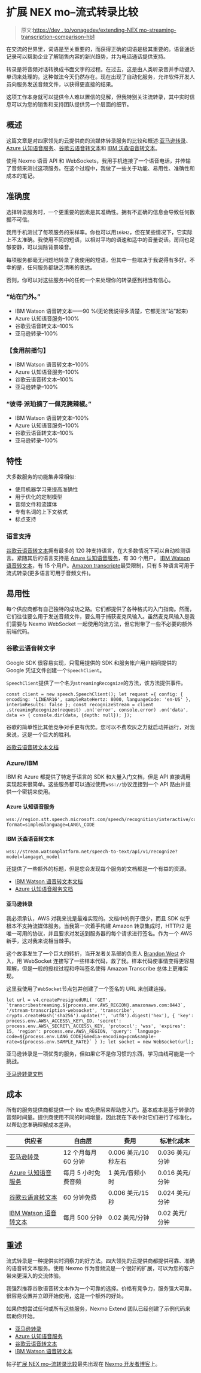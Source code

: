 # 扩展 NEX mo–流式转录比较

> 原文:[https://dev . to/vonagedev/extending-NEX mo-streaming-transcription-comparison-hb1](https://dev.to/vonagedev/extending-nexmo-streaming-transcription-comparison-hb1)

在交流的世界里，词语是至关重要的，而获得正确的词语是极其重要的。语音通话记录可以帮助企业了解销售内容的新兴趋势，并为电话通话提供支持。

转录是将音频对话转换成书面文字的过程。在过去，这是由人类听录音并手动键入单词来处理的。这种做法今天仍然存在。现在出现了自动化服务，允许软件开发人员向服务发送音频文件，以获得更直接的结果。

这项工作本身就可以提供令人难以置信的见解，但我特别关注流转录，其中实时信息可以为您的销售和支持团队提供另一个层面的细节。

## [](#overview)概述

这篇文章是对四家领先的云提供商的流媒体转录服务的比较和概述:[亚马逊转录](https://aws.amazon.com/transcribe/)、 [Azure 认知语音服务](https://azure.microsoft.com/en-us/services/cognitive-services/speech-to-text/)、[谷歌云语音转文本](https://cloud.google.com/speech-to-text/)和 [IBM 沃森语音转文本](https://www.ibm.com/watson/services/speech-to-text/)。

使用 Nexmo 语音 API 和 WebSockets，我用手机连接了一个语音电话，并传输了音频来测试这项服务。在这个过程中，我做了一些关于功能、易用性、准确性和成本的笔记。

## [](#accuracy)准确度

选择转录服务时，一个更重要的因素是其准确性。拥有不正确的信息会导致任何数据不可信。

我用手机测试了每项服务的采样率。你也可以用`16kHz`，但在某些情况下，它实际上不太准确。我使用不同的短语，以相对平均的语速和适中的音量说话。房间也足够安静，可以消除背景噪音。

每项服务都毫无问题地转录了我使用的短语，但其中一些取决于我说得有多好。不幸的是，任何服务都缺乏清晰的表达。

否则，你可以对这些服务中的任何一个来处理你的转录感到相当有信心。

### [](#stand-clear-of-the-doors)“站在门外。”

*   IBM Watson 语音转文本——90 %(无论我说得多清楚，它都无法“站”起来)
*   Azure 认知语音服务–100%
*   谷歌云语音转文本–100%
*   亚马逊转录–100%

### [](#shake-well-before-serving)【食用前摇匀】

*   IBM Watson 语音转文本–100%
*   Azure 认知语音服务–100%
*   谷歌云语音转文本–100%
*   亚马逊转录–100%

### [](#peter-piper-picked-a-peck-of-pickled-peppers)“彼得·派珀摘了一佩克腌辣椒。”

*   IBM Watson 语音转文本–100%
*   Azure 认知语音服务–100%
*   谷歌云语音转文本–100%
*   亚马逊转录–100%

## [](#features)特性

大多数服务的功能集非常相似:

*   使用机器学习来提高准确性
*   用于优化的定制模型
*   音频文件和流媒体
*   专有名词的上下文格式
*   标点支持

### [](#language-support)语言支持

[谷歌云语音转文本](https://cloud.google.com/speech-to-text/docs/languages)拥有最多的 120 种支持语言，在大多数情况下可以自动检测语言。紧随其后的语言支持是 [Azure 认知语音服务](https://docs.microsoft.com/en-us/azure/cognitive-services/speech-service/language-support)，有 30 个用户， [IBM Watson 语音转文本](https://cloud.ibm.com/docs/services/speech-to-text?topic=speech-to-text-models#modelsList)，有 15 个用户。[Amazon transcripte](https://docs.aws.amazon.com/transcribe/latest/dg/what-is-transcribe.html)最受限制，只有 5 种语言可用于流式转录(更多语言可用于音频文件)。

## [](#ease-of-use)易用性

每个供应商都有自己独特的成功之路。它们都提供了各种格式的入门指南。然而，它们往往要么用于发送音频文件，要么用于捕获麦克风输入。虽然麦克风输入是我们需要与 Nexmo WebSocket 一起使用的流方法，但它附带了一些不必要的额外前端代码。

### [](#google-cloud-speechtotext)谷歌云语音转文字

Google SDK 很容易实现，只需用提供的 SDK 和服务帐户用户期间提供的 Google 凭证文件创建一个`SpeechClient`。

`SpeechClient`提供了一个名为`streamingRecognize`的方法，该方法提供事件。

```
const client = new speech.SpeechClient(); let request ={ config: { encoding: 'LINEAR16', sampleRateHertz: 8000, languageCode: 'en-US' }, interimResults: false }; const recognizeStream = client .streamingRecognize(request) .on('error', console.error) .on('data', data => { console.dir(data, {depth: null}); }); 
```

谷歌的简单性比其他竞争对手更有优势。您可以不费吹灰之力就启动并运行，对我来说，这是一个巨大的胜利。

[谷歌云语音转文本文档](https://cloud.google.com/speech-to-text/docs/)

### [](#azureibm)Azure/IBM

IBM 和 Azure 都提供了特定于语言的 SDK 和大量入门文档，但是 API 直接调用实现起来很简单。这些服务都可以通过使用`wss://`协议连接到一个 API 路由并提供一个密钥来使用。

#### [](#azure-cognitive-speech-service)Azure 认知语音服务

```
wss://region.stt.speech.microsoft.com/speech/recognition/interactive/cognitiveservices/v1?format=simple&language=LANG\_CODE 
```

#### [](#ibm-watson-speechtotext)IBM 沃森语音转文本

```
wss://stream.watsonplatform.net/speech-to-text/api/v1/recognize?model=langage\_model 
```

还提供了一些额外的标题，但是您会发现每个服务的文档都是一个有益的资源。

*   [IBM Watson 语音转文本文档](https://cloud.ibm.com/apidocs/speech-to-text)
*   [Azure 认知语音服务文档](https://docs.microsoft.com/en-us/azure/cognitive-services/speech-service/)

#### [](#amazon-transcribe)亚马逊转录

我必须承认，AWS 对我来说是最难实现的。文档中的例子很少，而且 SDK 似乎根本不支持流媒体服务。当我第一次着手构建 Amazon 转录集成时，HTTP/2 是唯一可用的协议，并且要求对发送到服务器的每个请求进行签名。作为一个 AWS 新手，这对我来说相当棘手。

这个故事发生了一个巨大的转折，当开发者关系部的负责人 [Brandon West](https://twitter.com/bwest) 介入，用 WebSocket 连接写了一些样本代码，救了我。样本代码使事情变得更容易理解，但是一般的授权过程和呼叫签名使得 Amazon Transcribe 总体上更难实现。

这里我使用了`WebSocket`节点包并创建了一个签名的 URL 来创建连接。

```
let url = v4.createPresignedURL( 'GET', `transcribestreaming.${process.env.AWS_REGION}.amazonaws.com:8443`, '/stream-transcription-websocket', 'transcribe', crypto.createHash('sha256').update('', 'utf8').digest('hex'), { 'key': process.env.AWS\_ACCESS\_KEY\_ID, 'secret': process.env.AWS\_SECRET\_ACCESS\_KEY, 'protocol': 'wss', 'expires': 15, 'region': process.env.AWS\_REGION, 'query': `language-code=${process.env.LANG_CODE}&media-encoding=pcm&sample-rate=${process.env.SAMPLE_RATE}` } ); let socket = new WebSocket(url); 
```

亚马逊转录是一项优秀的服务，但如果它不是你习惯的东西，学习曲线可能是一个挑战。

[亚马逊转录文档](https://docs.aws.amazon.com/transcribe/latest/dg/what-is-transcribe.html)

## [](#cost)成本

所有的服务提供商都提供一个 lite 或免费层来帮助您入门。基本成本是基于转录的音频时间量。提供商使用不同的时间增量，因此我在下表中对它们进行了标准化，以帮助您准确理解成本差异。

| 供应者 | 自由层 | 费用 | 标准化成本 |
| --- | --- | --- | --- |
| [亚马逊转录](https://aws.amazon.com/transcribe/pricing/) | 12 个月每月 60 分钟 | 0.006 美元/10 秒左右 | 0.036 美元/分钟 |
| [Azure 认知语音服务](https://azure.microsoft.com/en-us/pricing/details/cognitive-services/speech-services/) | 每月 5 小时免费音频 | 1 美元/音频小时 | 0.016 美元/分钟 |
| [谷歌云语音转文本](https://cloud.google.com/speech-to-text/pricing) | 60 分钟免费 | 0.006 美元/15 秒 | 0.024 美元/分钟 |
| [IBM Watson 语音转文本](https://www.ibm.com/cloud/watson-speech-to-text/pricing) | 每月 500 分钟 | 0.02 美元/分钟 | 0.02 美元/分钟 |

## [](#recap)重述

流式转录是一种提供实时洞察力的好方法。四大领先的云提供商都提供可靠、准确的语音转文本服务。使用 Nexmo 作为音频流是一个很好的扩展，可以为您的客户带来更深入的交流体验。

我强烈推荐谷歌语音转文本作为一个可靠的选择。价格有竞争力，服务强大可靠。很容易设置并立即开始使用，这是一个额外的好处。

如果你想尝试任何或所有这些服务，Nexmo Extend 团队已经创建了示例代码来帮助你开始。

*   [亚马逊转录](https://github.com/nexmo-community/voice-aws-transcribe)
*   [Azure 认知语音服务](https://github.com/nexmo-community/voice-microsoft-speechtotext)
*   [谷歌云语音转文本](https://github.com/nexmo-community/voice-google-speechtotext)
*   [IBM Watson 语音转文本](https://github.com/nexmo-community/voice-watson-speechtotext)

帖子[扩展 NEX mo–流转录比较](https://www.nexmo.com/blog/2019/09/10/extending-nexmo-streaming-transcription-dr)最先出现在 [Nexmo 开发者博客](https://www.nexmo.com)上。
